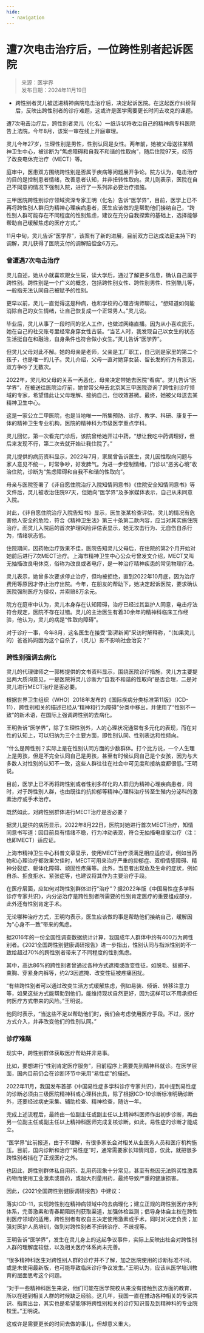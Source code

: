 ```yaml
---
hide:
  - navigation
---
```


# 遭7次电击治疗后，一位跨性别者起诉医院

> 来源：医学界  
> 发布日期：2024年11月19日

- 跨性别者灵儿被送进精神病院电击治疗后，决定起诉医院。在这起医疗纠纷背后，反映出跨性别者的诊疗难题，这或许是医学需要更长时间去攻克的课题。

遭7次电击治疗后，跨性别者灵儿（化名）一纸诉状将收治自己的精神病专科医院告上法院。今年8月，该案一审在线上开庭审理。

灵儿今年27岁，生理性别是男性，性别认同是女性。两年前，她被父母送往某精神卫生中心，被诊断为“焦虑障碍和自我不和谐的性取向”，随后住院97天，经历了改良电休克治疗（MECT）等。

庭审中，医患双方围绕跨性别是否属于疾病等问题展开争论。院方认为，电击治疗的目的是控制患者情绪，改善患者认知，并非扭转性取向。灵儿则表示，医院在自己不同意的情况下强制入院，进行了一系列非必要治疗措施。

三甲医院跨性别诊疗领域资深专家王明（化名）告诉“医学界”，目前，医学上已不再将跨性别人群归为精神心理疾病患者，医生应该做的是帮助他们接纳自己，“跨性别人群可能存在不同程度的性别焦虑，建议在充分自我探索的基础上，选择能够帮助自己缓解焦虑的医疗方式。”

11月中旬，灵儿告诉“医学界”，该案有了新的进展，目前双方已达成法庭主持下的调解，灵儿获得了医院支付的调解赔偿金6万元。

### 曾遭遇7次电击治疗

灵儿自述，她从小就喜欢跟女生玩，读大学后，通过了解更多信息，确认自己属于跨性别。跨性别是一个广义的概念，包括跨性别女性、跨性别男性、性别酷儿等，一般指无法认同自己被赋予的性别。

更早以前，灵儿一直觉得这是种病，也和学校的心理咨询师聊过，“想知道如何能消除自己的女生情绪，让自己恢复成一个正常男人。”灵儿说。

毕业后，灵儿从事了一段时间的艺人工作，也做过网络直播。因为从小喜欢民乐，她在自己的社交账号里经常身穿女性古装。“当艺人时，我发现自己以女生的状态生活挺自在和融洽，自身条件也符合做小女生。”灵儿告诉“医学界”。

但灵儿父母对此不解。她的母亲是老师，父亲是工厂职工，自己则是家里的第二个孩子，也是唯一的儿子。灵儿介绍，父母一直对她穿女装、留长发的行为有意见，双方争吵了无数次。

2022年，灵儿和父母的关系一再恶化，母亲决定带她去医院“看病”。灵儿告诉“医学界”，在被送往医院治疗前，她曾带父母去北京某三甲医院咨询了跨性别诊疗领域的专家，希望借此让父母理解、接纳自己，但收效甚微。最终，她被父母送去某精神卫生中心。

这是一家公立二甲医院，也是当地唯一一所集预防、诊疗、教学、科研、康复于一体的精神卫生专业机构，医院的精神科为市级医学重点学科。

灵儿回忆，第一次看完门诊后，该院曾给她开过中药，“想让我吃中药调理好，但后来发现不行，第二次去就开始让我住院了。”

灵儿提供的病历资料显示，2022年7月，家属曾告诉医生，灵儿因性取向问题与家人意见不统一，时常争吵，好发脾气。为进一步控制情绪，门诊以“恶劣心境”收治住院，诊断为“焦虑障碍和自我不和谐的性取向”。

母亲与医院签署了《非自愿住院治疗入院知情同意书》《住院安全知情同意书》等文件后，灵儿被收治住院97天，但她向“医学界”及多家媒体表示，自己从未同意入院。

对此，《非自愿住院治疗入院告知书》显示，医生张某检查评估，灵儿的情况有危害他人安全的危险，符合《精神卫生法》第三十条第二款内容，应当对其实施住院治疗。而灵儿入院后的首次护理风险评估表显示，她无攻击行为、无自伤自杀行为，情绪状态低。

住院期间，因药物治疗效果不佳，医院告知灵儿父母后，在住院的第2个月开始对她前后进行7次MECT治疗。上海市精神卫生中心公众号曾发文介绍，MECT又叫无抽搐改良电休克，俗称为改良或者电疗，是一种治疗精神疾患的常见物理疗法。

灵儿表示，她曾多次要求停止治疗，但均被拒绝，直到2022年10月底，因为治疗费用等原因才停止治疗出院。今年，在朋友的帮助下，她决定起诉医院，要求确认医院强制医疗为侵权，并索赔8万余元。

院方在庭审中认为，灵儿本身存在认知障碍，治疗已经过其监护人同意，电击疗法符合规定，医院不存在过错。灵儿的主治医生有着30余年的精神科临床工作经验，他认为，灵儿的病是“性取向障碍”。

对于诊疗一事，今年8月，这名医生在接受“澎湃新闻”采访时解释称，“（如果灵儿的）爸爸妈妈因为这个自杀了，（灵儿）影不影响社会治安？”

### 跨性别强调去病化

灵儿的代理律师之一郭彬提供的文书资料显示，围绕医院诊疗措施，灵儿方主要提出两大质询意见，一是医院将灵儿诊断为“自我不和谐的性取向”是否合理，二是对灵儿进行MECT治疗是否必要。

根据世界卫生组织（WHO）2018年发布的《国际疾病分类标准第11版》（ICD-11），跨性别相关的描述已经从“精神和行为障碍”分类中移出，并使用了“性别不一致”的新术语，在国际上强调跨性别的去病化。

王明告诉“医学界”，除了生理性别外，人的心理状况通常有多元化的表现，而在对性的认知上，可以归纳为三个主要方面，即性别认同、性别表达和性倾向。

“什么是跨性别？实际上是在性别认同方面的少数群体。打个比方说，一个人生理上是男孩，但是不完全认同自己是男孩，甚至有时候认同自己是个女孩，因为与大多数人对性别的认知不一致，这些人群往往在社会中可见度和接纳度都很低。”王明说。

目前，医学上已不再将跨性别或者性别多样化的人群归为精神心理疾病患者，同时，对于跨性别人群，也由既往的抗抑郁等精神心理科治疗转至生殖内分泌科的激素治疗或手术治疗。

既然如此，对跨性别群体进行MECT治疗是否必要？

据灵儿提供的病历显示，2022年8月22日，医院对她进行首次MECT治疗，知情同意书写道：因目前具有情绪不稳，行为冲动表现，符合无抽搐电痉挛治疗（注：也即MECT）适应证。

上海市精神卫生中心科普文章显示，使用MECT治疗须满足相应适应证，例如当药物和心理治疗都效果欠佳时，MECT可用来治疗严重的抑郁症、双相情感障碍、精神分裂症、躯体化障碍、顽固性疼痛等。此外，当患者出现危及生命的症状，例如自杀、拒食拒水、紧张症等，也建议将其作为主要治疗手段。

在医疗层面，应如何对跨性别群体进行“治疗”？据2022年版《中国易性症多学科诊疗专家共识》，内分泌治疗是跨性别者所需要的性别肯定医疗的重要组成部分，此外还有性别肯定手术。

无论哪种治疗方式，王明均表示，医生应该做的事是帮助他们接纳自己，缓解因为“心身不一致”带来的焦虑。

据2016年的一份全国性调查数据统计计算，我国成年人群体中约有400万为跨性别者。《2021全国跨性别健康调研报告》进一步指出，性别认同与指派性别的不一致给超过70%的跨性别者带来了不同程度的性别焦虑。

其中，高达86%的跨性别者曾通过各种方式遮掩或改变性征，如脱毛、拔胡子、束胸、穿紧身内裤等，约2/3因遮掩、改变性征被疼痛困扰。

“有些跨性别者可以通过改变生活方式缓解焦虑，例如易装、倾诉、转移注意力等，如果这些方式能帮助到他们，能维持现状自然更好，因为这样可以不用承担任何医疗方式带来的风险。”王明说。

他同时表示，“当这些不足以帮助他们时，我们会考虑使用医疗手段。不过，医疗方式介入，并非改变他们的性别认同。”

### 诊疗难题

现实中，跨性别群体获取医疗帮助并非易事。

比如，要想进行“性别肯定医疗服务”，目前程序上需要先到精神科就诊。在医学层面，国内目前仍会在诊断环节中采用“易性症”的描述。

2022年11月，我国发布首部《中国易性症多学科诊疗专家共识》，其中提到易性症的诊断必须由三级医院精神科或心理科出具，除了根据ICD-10诊断标准明确诊断外，还要经过病史采集、辅助检查、精神检查，随访一年。

完成上述流程后，最终由一位副主任或副主任以上精神科医师作出初步诊断，再由另一位副主任或副主任以上精神科医师完成复核诊断。如此，易性症的诊断才能成立。

“医学界”此前报道，由于不理解，有很多家长会对相关从业医务人员和医疗机构施压。目前，国内诊断和治疗“易性症”时，通常需要家长知情同意，仅此，就把很多跨性别者挡在了正规医疗之外。

也因此，跨性别群体私自用药、乱用药现象十分常见，甚至有些因无法购买性激素药物而使用工业激素或兽药，或超大剂量用药，最终导致严重的健康损害。

因此，《2021全国跨性别健康调研报告》中建议：

落实ICD-11，实现跨性别在精神病领域中的去病理化；建立正规的跨性别医疗序列体系，完善激素和青春期阻断剂获取渠道，加强体检监测；倡导身体自主权在跨性别医疗领域的适用，跨性别者有权自主决定使用激素或手术，同时对决定负责；加强对医护人员培训，做到对跨性别者不扭转治疗、不歧视等。

王明告诉“医学界”，发生在灵儿身上的这起争议事件，实际上反映出社会对跨性别人群的理解度较低，以及相关医疗体系尚未完善。

“很多精神科医生对跨性别人群的诊疗并不了解，加之医院使用的诊断标准不同，或是未使用最新版，也可能导致临床诊疗争议发生。”王明认为，应该从医学培训教育的层面思考这个问题。

“对于一些精神科医生来说，他们可能在医学院校从来没有接触到这方面的教育，所以在碰到相关人群的时候缺乏经验。这几年，我国一直在推动各种相关的专家共识、指南出台，其实也是希望能够将跨性别相关的诊疗知识普及到精神科的专业院校里。”王明说。

这或许是需要更长的时间去做的事儿，但却意义重大。
